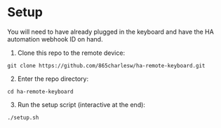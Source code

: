 # Setup
You will need to have already plugged in the keyboard and have the HA automation webhook ID on hand.
1. Clone this repo to the remote device:
  ```
  git clone https://github.com/865charlesw/ha-remote-keyboard.git
  ```
2. Enter the repo directory:
  ```
  cd ha-remote-keyboard
  ```
3. Run the setup script (interactive at the end):
  ```
  ./setup.sh
  ```
